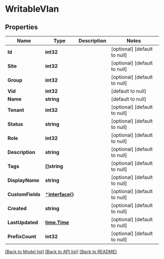 # WritableVlan

## Properties
Name | Type | Description | Notes
------------ | ------------- | ------------- | -------------
**Id** | **int32** |  | [optional] [default to null]
**Site** | **int32** |  | [optional] [default to null]
**Group** | **int32** |  | [optional] [default to null]
**Vid** | **int32** |  | [default to null]
**Name** | **string** |  | [default to null]
**Tenant** | **int32** |  | [optional] [default to null]
**Status** | **string** |  | [optional] [default to null]
**Role** | **int32** |  | [optional] [default to null]
**Description** | **string** |  | [optional] [default to null]
**Tags** | **[]string** |  | [optional] [default to null]
**DisplayName** | **string** |  | [optional] [default to null]
**CustomFields** | [***interface{}**](interface{}.md) |  | [optional] [default to null]
**Created** | **string** |  | [optional] [default to null]
**LastUpdated** | [**time.Time**](time.Time.md) |  | [optional] [default to null]
**PrefixCount** | **int32** |  | [optional] [default to null]

[[Back to Model list]](../README.md#documentation-for-models) [[Back to API list]](../README.md#documentation-for-api-endpoints) [[Back to README]](../README.md)


